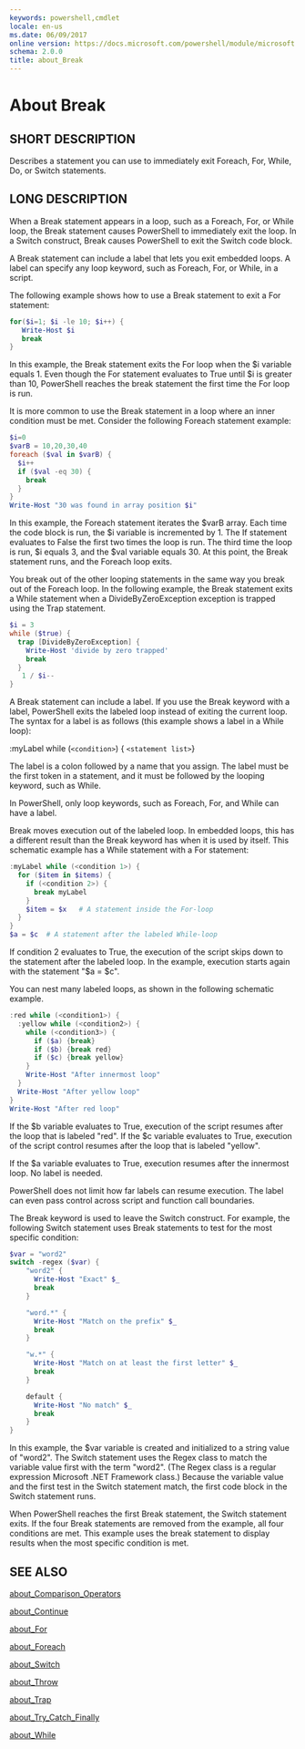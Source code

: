 ```yaml
---
keywords: powershell,cmdlet
locale: en-us
ms.date: 06/09/2017
online version: https://docs.microsoft.com/powershell/module/microsoft.powershell.core/about/about_break?view=powershell-7
schema: 2.0.0
title: about_Break
---
```

# About Break

## SHORT DESCRIPTION
Describes a statement you can use to immediately exit Foreach, For, While,
Do, or Switch statements.

## LONG DESCRIPTION

When a Break statement appears in a loop, such as a Foreach, For, or While
loop, the Break statement causes PowerShell to immediately exit the loop.
In a Switch construct, Break causes PowerShell to exit the Switch code
block.

A Break statement can include a label that lets you exit embedded loops. A
label can specify any loop keyword, such as Foreach, For, or While, in a
script.

The following example shows how to use a Break statement to exit a For
statement:

```powershell
for($i=1; $i -le 10; $i++) {
   Write-Host $i
   break
}
```

In this example, the Break statement exits the For loop when the $i
variable equals 1. Even though the For statement evaluates to True until $i
is greater than 10, PowerShell reaches the break statement the first time
the For loop is run.

It is more common to use the Break statement in a loop where an inner
condition must be met. Consider the following Foreach statement example:

```powershell
$i=0
$varB = 10,20,30,40
foreach ($val in $varB) {
  $i++
  if ($val -eq 30) {
    break
  }
}
Write-Host "30 was found in array position $i"
```

In this example, the Foreach statement iterates the $varB array. Each time
the code block is run, the $i variable is incremented by 1. The If
statement evaluates to False the first two times the loop is run. The third
time the loop is run, $i equals 3, and the $val variable equals 30. At this
point, the Break statement runs, and the Foreach loop exits.

You break out of the other looping statements in the same way you break out
of the Foreach loop. In the following example, the Break statement exits a
While statement when a DivideByZeroException exception is trapped using the
Trap statement.

```powershell
$i = 3
while ($true) {
  trap [DivideByZeroException] {
    Write-Host 'divide by zero trapped'
    break
  }
   1 / $i--
}

```

A Break statement can include a label. If you use the Break keyword with a
label, PowerShell exits the labeled loop instead of exiting the current
loop. The syntax for a label is as follows (this example shows a label in a
While loop):

:myLabel while (`<condition>`) { `<statement list>`}

The label is a colon followed by a name that you assign. The label must be
the first token in a statement, and it must be followed by the looping
keyword, such as While.

In PowerShell, only loop keywords, such as Foreach, For, and While can have
a label.

Break moves execution out of the labeled loop. In embedded loops, this has
a different result than the Break keyword has when it is used by itself.
This schematic example has a While statement with a For statement:

```powershell
:myLabel while (<condition 1>) {
  for ($item in $items) {
    if (<condition 2>) {
      break myLabel
    }
    $item = $x   # A statement inside the For-loop
  }
}
$a = $c  # A statement after the labeled While-loop
```

If condition 2 evaluates to True, the execution of the script skips down to
the statement after the labeled loop. In the example, execution starts
again with the statement "$a = $c".

You can nest many labeled loops, as shown in the following schematic
example.

```powershell
:red while (<condition1>) {
  :yellow while (<condition2>) {
    while (<condition3>) {
      if ($a) {break}
      if ($b) {break red}
      if ($c) {break yellow}
    }
    Write-Host "After innermost loop"
  }
  Write-Host "After yellow loop"
}
Write-Host "After red loop"
```

If the $b variable evaluates to True, execution of the script resumes after
the loop that is labeled "red". If the $c variable evaluates to True,
execution of the script control resumes after the loop that is labeled
"yellow".

If the $a variable evaluates to True, execution resumes after the innermost
loop. No label is needed.

PowerShell does not limit how far labels can resume execution. The label
can even pass control across script and function call boundaries.

The Break keyword is used to leave the Switch construct. For example, the
following Switch statement uses Break statements to test for the most
specific condition:

```powershell
$var = "word2"
switch -regex ($var) {
    "word2" {
      Write-Host "Exact" $_
      break
    }

    "word.*" {
      Write-Host "Match on the prefix" $_
      break
    }

    "w.*" {
      Write-Host "Match on at least the first letter" $_
      break
    }

    default {
      Write-Host "No match" $_
      break
    }
}
```

In this example, the $var variable is created and initialized to a string
value of "word2". The Switch statement uses the Regex class to match the
variable value first with the term "word2". (The Regex class is a regular
expression Microsoft .NET Framework class.) Because the variable value and
the first test in the Switch statement match, the first code block in the
Switch statement runs.

When PowerShell reaches the first Break statement, the Switch statement
exits. If the four Break statements are removed from the example, all four
conditions are met. This example uses the break statement to display
results when the most specific condition is met.

## SEE ALSO

[about_Comparison_Operators](about_Comparison_Operators.md)

[about_Continue](about_Continue.md)

[about_For](about_For.md)

[about_Foreach](about_Foreach.md)

[about_Switch](about_Switch.md)

[about_Throw](about_Throw.md)

[about_Trap](about_Trap.md)

[about_Try_Catch_Finally](about_Try_Catch_Finally.md)

[about_While](about_While.md)
